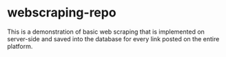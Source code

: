 # webscraping-repo

This is a demonstration of basic web scraping that is implemented on server-side and saved into the database for every link posted on the entire platform.

